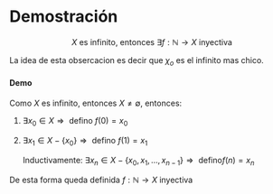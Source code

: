 # Demostración

$$
\text{$X$ es infinito, entonces $\exists f:\mathbb{N} \rightarrow X\text{ inyectiva}$}
$$

La idea de esta obsercacion es decir que $\chi_o$ es el infinito mas chico.

#### Demo

Como $X$ es infinito, entonces $X \neq \emptyset$, entonces:

1. $\exists x_0 \in X \Rightarrow \text{ defino } f(0)=x_0$

2. $\exists x_1 \in X-\{x_0\} \Rightarrow \text{ defino } f(1)=x_1$

   Inductivamente: $\exists x_n \in X-\{x_0,x_1,\dots,x_{n-1}\} \Rightarrow \text{ defino} f(n)=x_n$

De esta forma queda definida $f:\mathbb{N} \rightarrow X$ inyectiva